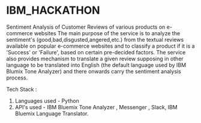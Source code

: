 # IBM_HACKATHON

Sentiment Analysis of Customer Reviews of various products on e-commerce websites
The main purpose of the service is to analyze the sentiment's (good,bad,disgusted,angered,etc.) from the textual reviews available on popular e-commerce websites and to classify a product if it is a 'Success' or 'Failure', based on certain pre-decided factors. 
The service also provides mechanism to translate a given review supposing in other language to be translated into English (the default language used by IBM Blumix Tone Analyzer) and there onwards carry the sentiment analysis process.



Tech Stack :
1) Languages used - Python 
2) API's used - IBM Bluemix Tone Analyzer , Messenger , Slack, IBM Bluemix Language Translator.


